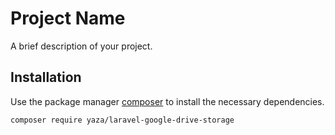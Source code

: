 # Project Name

A brief description of your project.

## Installation

Use the package manager [composer](https://getcomposer.org/) to install the necessary dependencies.

```bash
composer require yaza/laravel-google-drive-storage
